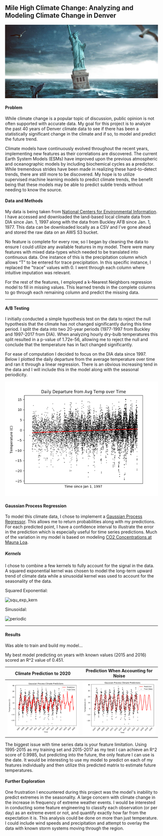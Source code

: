 ## Mile High Climate Change: Analyzing and Modeling Climate Change in Denver

![Climate Pic](images/Climate-change-1-1-938x450.jpg)

#### Problem

While climate change is a popular topic of discussion, public opinion is not often supported with accurate data. My goal for this project is to analyze the past 40 years of Denver climate data to see if there has been a statistically significant change in the climate and if so, to model and predict the future trend.

Climate models have continuously evolved throughout the recent years, implementing new features as their correlations are discovered. The current Earth System Models (ESMs) have improved upon the previous atmospheric and oceanographic models by including biochemical cycles as a predictor. While tremendous strides have been made in realizing these hard-to-detect trends, there are still more to be discovered. My hope is to utilize supervised machine learning models to predict climate trends, the benefit being that these models may be able to predict subtle trends without needing to know the source.

#### Data and Methods

My data is being taken from [National Centers for Environmental Information](https://www.ncdc.noaa.gov/). I have accessed and downloaded the land-based local climate data from DIA since Jan. 1, 1997 along with the data from Buckley AFB since Jan. 1, 1977. This data can be downloaded locally as a CSV and I've gone ahead and stored the raw data on an AWS S3 bucket.

No feature is complete for every row, so I began by cleaning the data to ensure I could utilize any available features in my model. There were many features with mixed data-types which needed to be translated into continuous data. One instance of this is the precipitation column which allows “T” to be entered for trace precipitation. In this specific instance, I replaced the "trace" values with 0. I went through each column where intuitive imputation was relevant.

For the rest of the features, I employed a k-Nearest Neighbors regression model to fill in missing values. This learned trends in the complete columns to go through each remaining column and predict the missing data.

<hr>

#### A/B Testing

I initially conducted a simple hypothesis test on the data to reject the null hypothesis that the climate has not changed significantly during this time period. I split the data into two 20-year periods (1977-1997 from Buckley and 1997-2017 from DIA). When analyzing hourly dry-bulb temperatures this split resulted in a p-value of 1.72e-56, allowing me to reject the null and conclude that the temperature has in fact changed significantly.

For ease of computation I decided to focus on the DIA data since 1997. Below I plotted the daily departure from the average temperature over time and ran it through a linear regression. There is an obvious increasing tend in the data and I will include this in the model along with the seasonal periodicity.

<div style="text-align:center"><img src ="images/temp_departure_lr.png" /></div>

#### Gaussian Process Regression

To model this climate data, I chose to implement a [Gaussian Process Regressor](http://scikit-learn.org/stable/modules/generated/sklearn.gaussian_process.GaussianProcessRegressor.html#sklearn.gaussian_process.GaussianProcessRegressor). This allows me to return probabilities along with my predictions. For each predicted point, I have a confidence interval to illustrate the error in the prediction which is especially useful for time series predictions. Much of the variation in my model is based on modeling [CO2 Concentrations at Mauna Loa](http://scikit-learn.org/stable/auto_examples/gaussian_process/plot_gpr_co2.html).

##### Kernels
I chose to combine a few kernels to fully account for the signal in the data. A squared exponential kernel was chosen to model the long-term upward trend of climate data while a sinusoidal kernel was used to account for the seasonality of the data.

Squared Exponential:

![squ_exp_kern](https://wikimedia.org/api/rest_v1/media/math/render/svg/640bae18dfec0d70c6851c6a3a7457704de8986c)

Sinusoidal:

![periodic](https://wikimedia.org/api/rest_v1/media/math/render/svg/373634cff07052d3b080d66a35bc1806437250a1)

<hr>

#### Results

Was able to train and build my model...

My best model predicting on years with known values (2015 and 2016) scored an R^2 value of 0.451.

| Climate Prediction to 2020  | Prediction When Accounting for Noise |
| ------------- | ------------- |
| ![prediction](images/prediction_2007.png)  | ![noise_prediction](images/prediction_noise.png)  |

The biggest issue with time series data is your feature limitation. Using 1995-2015 as my training set and 2015-2017 as my test I can achieve an R^2 score of 0.9985, but predicting into the future, the only feature I can use is the date. It would be interesting to use my model to predict on each of my features individually and then utilize this predicted matrix to estimate future temperatures.

#### Further Exploration

One frustration I encountered during this project was the model's inability to predict extremes in the seasonality. A large concern with climate change in the increase in frequency of extreme weather events. I would be interested in conducting some feature engineering to classify each observation (or per day) as an extreme event or not, and quantify exactly how far from the expectation it is. This analysis could be done on more than just temperature. I could include wind speeds and precipitation and attempt to overlay the data with known storm systems moving through the region.
